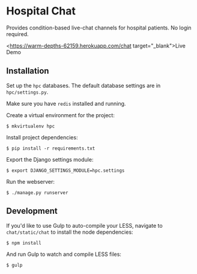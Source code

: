 
Hospital Chat
==========

Provides condition-based live-chat channels for hospital patients. No login required.

<https://warm-depths-62159.herokuapp.com/chat target="_blank">Live Demo</a>

## Installation

Set up the `hpc` databases.  The default database settings are
in `hpc/settings.py`.

Make sure you have `redis` installed and running.

Create a virtual environment for the project: 

    $ mkvirtualenv hpc

Install project dependencies:

    $ pip install -r requirements.txt

Export the Django settings module:

    $ export DJANGO_SETTINGS_MODULE=hpc.settings

Run the webserver:

    $ ./manage.py runserver

## Development

If you'd like to use Gulp to auto-compile your LESS, navigate to `chat/static/chat` to install the node
dependencies:

    $ npm install

And run Gulp to watch and compile LESS files:

    $ gulp
